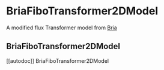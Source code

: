 <!--Copyright 2025 The HuggingFace Team. All rights reserved.

Licensed under the Apache License, Version 2.0 (the "License"); you may not use this file except in compliance with
the License. You may obtain a copy of the License at

http://www.apache.org/licenses/LICENSE-2.0

Unless required by applicable law or agreed to in writing, software distributed under the License is distributed on
an "AS IS" BASIS, WITHOUT WARRANTIES OR CONDITIONS OF ANY KIND, either express or implied. See the License for the
specific language governing permissions and limitations under the License.
-->

# BriaFiboTransformer2DModel

A modified flux Transformer model from [Bria](https://huggingface.co/briaai/FIBO)

## BriaFiboTransformer2DModel

[[autodoc]] BriaFiboTransformer2DModel
